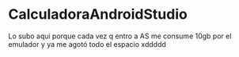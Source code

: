 # CalculadoraAndroidStudio
Lo subo aqui porque cada vez q entro a AS me consume 10gb por el emulador y ya me agotó todo el espacio xddddd
